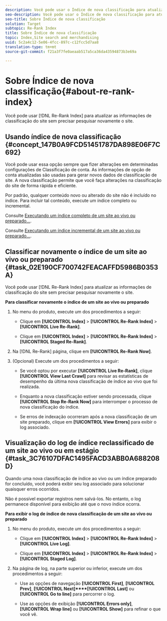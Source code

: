 ```yaml
---
description: Você pode usar o Índice de nova classificação para atualizar as informações de classificação do site sem precisar pesquisar novamente o site.
seo-description: Você pode usar o Índice de nova classificação para atualizar as informações de classificação do site sem precisar pesquisar novamente o site.
seo-title: Sobre Índice de nova classificação
solution: Target
subtopic: Re-Rank Index
title: Sobre Índice de nova classificação
topic: Index,Site search and merchandising
uuid: 5c2a4c12-5e06-4fcc-897c-c12fcc5d7aa8
translation-type: tm+mt
source-git-commit: f21a3f7fe0aeaab517a5ca36da43594873b3e69a

---
```



# Sobre Índice de nova classificação{#about-re-rank-index}

Você pode usar [!DNL Re-Rank Index] para atualizar as informações de classificação do site sem precisar pesquisar novamente o site.

## Usando índice de nova classificação {#concept_147B0A9FCD51451787DA898E06F7C692}

Você pode usar essa opção sempre que fizer alterações em determinadas configurações de Classificação de conta. As informações de opção de conta atualizadas são usadas para gerar novos dados de classificação de site. A nova classificação permite que você faça alterações na classificação do site de forma rápida e eficiente.

Por padrão, qualquer conteúdo novo ou alterado do site não é incluído no índice. Para incluir tal conteúdo, execute um índice completo ou incremental.

Consulte [Executando um índice completo de um site ao vivo ou preparado...](../c-about-index-menu/c-about-full-index.md#task_F7FE04D8A1654A7787FCCA31B45EB42D).

Consulte [Executando um índice incremental de um site ao vivo ou preparado...](../c-about-index-menu/c-about-incremental-index.md#task_9BFB6157F3884B2FAECB7E0E9CA318CB).

## Classificar novamente o índice de um site ao vivo ou preparado {#task_02E190CF700742FEACAFFD5986B0353A}

Você pode usar [!DNL Re-Rank Index] para atualizar as informações de classificação do site sem precisar pesquisar novamente o site.

**Para classificar novamente o índice de um site ao vivo ou preparado**

1. No menu do produto, execute um dos procedimentos a seguir:

   * Clique em **[!UICONTROL Index]** > **[!UICONTROL Re-Rank Index]** > **[!UICONTROL Live Re-Rank]**.

   * Clique em **[!UICONTROL Index]** > **[!UICONTROL Re-Rank Index]** > **[!UICONTROL Staged Re-Rank]**.

1. Na [!DNL Re-Rank] página, clique em **[!UICONTROL Re-Rank Now]**.
1. (Opcional) Execute um dos procedimentos a seguir:

   * Se você optou por executar **[!UICONTROL Live Re-Rank]**, clique **[!UICONTROL View Last Crawl]** para revisar as estatísticas de desempenho da última nova classificação de índice ao vivo que foi realizada.

   * Enquanto a nova classificação estiver sendo processada, clique **[!UICONTROL Stop Re-Rank Now]** para interromper o processo de nova classificação do índice.
   * Se erros de indexação ocorreram após a nova classificação de um site preparado, clique em **[!UICONTROL View Errors]** para exibir o log associado.

## Visualização do log de índice reclassificado de um site ao vivo ou em estágio {#task_3C76107DFAC1495FACD3ABB0A688208D}

Quando uma nova classificação de índice ao vivo ou um índice preparado for concluído, você poderá exibir seu log associado para solucionar quaisquer erros ocorridos.

Não é possível exportar registros nem salvá-los. No entanto, o log permanece disponível para exibição até que o novo índice ocorra.

**Para exibir o log de índice de nova classificação de um site ao vivo ou preparado**

1. No menu do produto, execute um dos procedimentos a seguir:

   * Clique em **[!UICONTROL Index]** > **[!UICONTROL Re-Rank Index]** > **[!UICONTROL Live Log]**.

   * Clique em **[!UICONTROL Index]** > **[!UICONTROL Re-Rank Index]** > **[!UICONTROL Staged Log]**.

1. Na página de log, na parte superior ou inferior, execute um dos procedimentos a seguir:

   * Use as opções de navegação **[!UICONTROL First]**, **[!UICONTROL Prev]**, **[!UICONTROL Next]****[!UICONTROL Last]** ou **[!UICONTROL Go to line]** para percorrer o log.

   * Use as opções de exibição **[!UICONTROL Errors only]**, **[!UICONTROL Wrap line]** ou **[!UICONTROL Show]** para refinar o que você vê.

